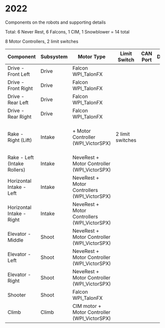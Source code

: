 # 2022

Components on the robots and supporting details

Total:
6 Never Rest, 6 Falcons, 1 CIM, 1 Snowblower = 14 total

8 Motor Controllers, 2 limit switches

| Component | Subsystem | Motor Type | Limit Switch | CAN Port | DIO | PWM | Notes |
| --------- | ---------- | ---------- | ------------ | -------- | ----| --- | ----- |
| Drive - Front Left    | Drive | Falcon WPI_TalonFX 
| Drive - Front Right    | Drive | Falcon WPI_TalonFX 
| Drive - Rear Left    | Drive | Falcon WPI_TalonFX 
| Drive - Rear Right    | Drive | Falcon WPI_TalonFX 
| Rake - Right (Lift) | Intake | <motor> + Motor Controller (WPI_VictorSPX)  | 2 limit switches |||| set to 35% power , NOT 50%
| Rake - Left (Intake Rollers)  | Intake |NeveRest  + Motor Controller (WPI_VictorSPX)
| Horizontal Intake - Left   | Intake |NeveRest  + Motor Controllers (WPI_VictorSPX)
| Horizontal Intake - Right  | Intake |NeveRest  + Motor Controllers (WPI_VictorSPX)
| Elevator - Middle  | Shoot | NeveRest  + Motor Controller (WPI_VictorSPX)
| Elevator - Left | Shoot| NeveRest + Motor Controller (WPI_VictorSPX)
| Elevator - Right | Shoot | NeveRest + Motor Controller (WPI_VictorSPX)
| Shooter  | Shoot | Falcon WPI_TalonFX 
| Climb   | Climb|  CIM motor + Motor Controller (WPI_VictorSPX)

